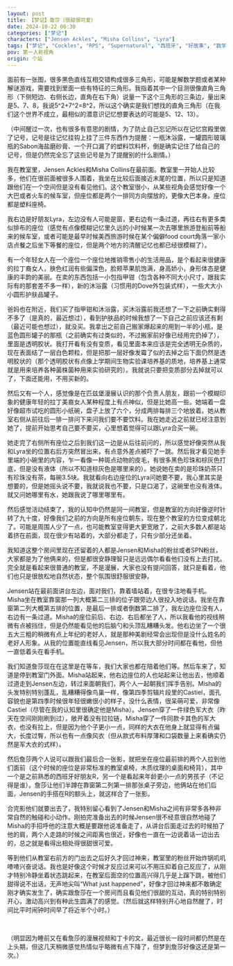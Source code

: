 ```yaml
---
layout: post
title: 【梦记】詹莎（很甜很可爱）
date: 2024-10-22 06:30
categories: ["梦记"]
characters: ["Jensen Ackles", "Misha Collins", "Lyra"]
tags: ["梦记", "Cockles", "RPS", "Supernatural", "西班牙", "好故事", "数学", "解谜", "食物"]
pov: 第一人称视角
origin: 个站
---
```


面前有一张图，很多黑色直线互相交错构成很多三角形，可能是解数学题或者某种解谜游戏，需要找到里面一些有特征的三角形。我指着其中一个目测很像直角三角形（下侧短边、右侧长边，直角在右下角）说量一下这个三角形的三条边，量出来是5、7、8，我说5^2+7^2=8^2，所以这个确实是我们想找的直角三角形（在我们这个世界不成立，最相似的潜意识记忆想要表达的可能是5、12、13）。

（中间醒过一次，也有很多有意思的剧情，为了防止自己忘记所以在记忆宫殿里做了记号，记号是往记忆挂钩上挂了三件东西作为提醒：一瓶沐浴露，一罐圆形玻璃瓶的Sabon海盐磨砂膏、一个开口漏了的塑料饮料杯，倒是确实记住了给自己的记号，但是仍然完全忘了这些记号是为了提醒别的什么剧情。）

我在教室里，Jensen Ackles和Misha Collins在最前面。教室里一开始人比较多，他们在很前面被很多人围着，我坐在比较后面接近末尾的位置，所以只是知道跟他们在一个空间但是没有看见他们。这个教室很小，从某些视角会感觉好像一个大巴或者火车的候车室，但座位都是两个一排同方向摆放的，更像大巴本身。座位都是塑料座椅。

我右边是好朋友Lyra，左边没有人可能是窗，更右边有一条过道，再往右有更多类似排布的座位（感觉有点像模糊记忆里久远的小时候某一次去哪里旅游登船前等船来的候车室，或者可能是最早时候美西旅游时候在某个偏僻food court角落一家小店点餐之后坐下等餐的座位，但是两个地方的清醒记忆也都已经很模糊了）。

有一个年轻女人在一个座位一个座位地推销零售小的生活用品，是个看起来很健康的拉丁裔女人，肤色红润有些偏深色，脸颊苹果肌饱满，身高娇小，身形体态是健康的丰韵的美丽。在卖的东西包括一小包指甲钳（包含各种不同大小尺寸，跟我实际有的那套差不多一样），新的沐浴露（习惯用的Dove外包装式样），一些大大小小圆形护肤品罐子。

爸妈也在附近，我们买了指甲钳和沐浴露，买沐浴露前我还想了一下之前确实剩得不多了（是真的，最近想过），看到护肤品的时候我想了一下自己之前应该还有剩（最近可能也想过），就没买。我拿出之前自己搬家爆起来的用到一半的小瓶，是蓝色圆形罐子的那瓶（之前确实有过类似的，不过搬家前好像已经用完扔掉了），里面是透明胶状。我打开看有没有变质，看见里面本来应该是完全透明无杂质的，现在表面结了一层白色颗粒，但是把那一层好像发霉了似的去掉之后下面仍然是透明胶状的（那个透明胶状有点像上学期间生物实验课培养基的质地，培养基上通常就是用来培养各种菌株菌种用来实验研究的）。我就说只要把变质部分去掉就可以了，下面还能用，不用买新的。

然后又有一个人，感觉像是在匹兹堡漫展认识的那个负责人朋友，跟前一个模糊印象的健康年轻的拉丁美裔女人某种程度上有点神似，但是比她高一些。她端着一盘好像超市试吃的圆形小纸碗，盘子上放了六个，分成两排每排三个地放着。她从教室右侧从前往后一排一排问下来问我们要不要饮料。我在她走近之前就已经注意到她了，提前开始思考自己要不要买，心里想着觉得可以跟Lyra合买一碗。

她走完了右侧所有座位之后到我们这一边是从后往前问的，所以感觉好像突然从我和Lyra坐的位置右后方突然冒出来，有点意外差点被吓了一跳。然后我才看见她手里端的小碗里的内容，乍一看像一种斑点动物的皮毛，有很多黑色珍珠和棕灰色打底，但是没有液体（所以不知道棕灰色是哪里来的）。她说她在卖的是珍珠奶茶只有珍珠没有茶，每碗3.5块。我就看向右边座位的Lyra问她要不要，我心里其实是想要的，但是她摇头说不要，我就说我也不要，只是口渴了，这碗里也没有液体。就又问她哪里有水，她跟我说了哪里哪里有。

然后感觉活动结束了，我的认知中仍然是同一间教室，但是教室的方向好像逆时针转了九十度，好像我们之前的方向是所有座位朝东，现在整个教室的方位变成朝北了。可能是周围人少了一点，也可能教室变得更大更宽敞了，之前大多数人都是站着挤在前面，现在很少有站着的，大部分都走了，只有少部分还坐着。

我知道这整个房间里现在还留着的人都是Jensen和Misha的粉丝或者SPN粉丝，大家都是为了他俩来的，但是都很安静理智只是远远偶尔看看他们没有上去打扰。完全就是看起来很普通的教室，不是漫展，大家也没有提问回答，就只是看着，他们也只是很放松地自然状态，整个氛围很舒服很安静。

Jensen站在最前面讲台左边，面对我们，靠着墙站着，在很专注地看手机。Misha坐在教室靠窗那一列大概第二三排的位子跟旁边人很投入地说话。我坐在靠窗第二列大概第五排的位置，是最后一排或者倒数第二排了，我左边座位没有人，右边有一条过道。Misha的座位前后、右边、右后都坐了人，所以我看他的视线稍微有点被挡住，但是仍然能看见他的后脑勺和头顶乱糟糟头发。他右边坐了一个很五大三粗的稍微有点上年纪的老好人，就是那种美剧经常会出现但是没什么姓名的老好人形象。从我的位置能直线看见Jensen，所以我大部分时间都在看他，但他一直低着头在看手机。

我们知道詹莎现在在这里是在等车，我们大家也都在陪着他们等。然后车来了，知道是停到教室门外面。Misha站起来，他右边座位的人也站起来让他出去，他顺着过道走到Jensen左边，转过来面朝我们，两个人一起朝我们挥手告别。Misha的头发特别特别蓬乱，乱糟糟得像鸟巢一样，像第四季剪辑片段里的Castiel，面孔容貌也是第四季时候很年轻很嫩很小的样子，没什么表情，很呆萌可爱，非常像Castiel（尽管在我的认知里很确定他是Misha）。Jensen穿了一件绿色军大衣（昨天在空间刚刚刷到过），敞开着没有拉拉链，Misha穿了一件同款卡其色的军大衣，也没有拉上，但是因为他个子更小一点，同样的大衣在他身上就显得有点偏大，长度过臀，所以也有一点像风衣（但从款式布料厚薄和口袋数量上来看确实仍然是军大衣的式样）。

然后詹莎两个人说可以跟我们最后合一张影，就把坐在座位最前排的两个人拉到他们面前（这个时候的座位是非常标准的教室桌椅，木质纹理的桌面和椅背），其中一个是之前熟悉的西班牙好朋友R，另一个是看起来年龄更小一点的男孩子（不记得是谁）。詹莎让他们半蹲在靠窗第二列第一排那张桌子旁边，他俩站在他们后面，Jensen的手搭在R的额头上，就这样合了一张影。

合完影他们就要出去了，我特别留心看到了Jensen和Misha之间有非常多各种非常自然的触碰和小动作。刚拍完准备出去的时候Jensen很不经意很自然地碰了Misha的手招呼他的注意大概是要跟他说准备走了，从讲台后面走过去的时候拍了他的肩，两个人走路的时候之间距离也很近，好像也一直在一边说着话一边出去的，总之就是看得出相处得很甜很可爱。

等到他们从教室右前方的门出去之后好久才回过神来，教室里的粉丝开始炸锅叽叽喳喳兴奋说话。我也是好像这个时候才反应过来可以不用压抑着自己反应了，从刚才特别冷静坐着状态跳起来，在教室后面空的位置高兴得几乎是上蹿下跳，被他们甜得说不出话，无声地尖叫“What just happened”，好像才回过神来都不敢确定刚才确实发生了，确实跟詹莎在一个房间而且看见他们很甜的互动，真的特别特别开心，激动高兴到有种此生圆满了的感觉。（然后就这样特别开心地自然醒了，时间比平时闹钟时间早了将近半个小时。）

<br>

（明显因为睡前又在看詹莎的漫展视频和丁卡的文，最近很长一段时间都仍然是在上头期，但这几天稍微感觉热情似乎略微有点下降了，但梦到詹莎好像这还是第一次。）
